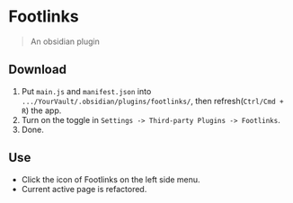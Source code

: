 # Footlinks
> An obsidian plugin

## Download
1. Put `main.js` and `manifest.json` into `.../YourVault/.obsidian/plugins/footlinks/`, then refresh(`Ctrl/Cmd + R`) the app.
2. Turn on the toggle in `Settings -> Third-party Plugins -> Footlinks`.
3. Done.

## Use
- Click the icon of Footlinks on the left side menu.
- Current active page is refactored.
